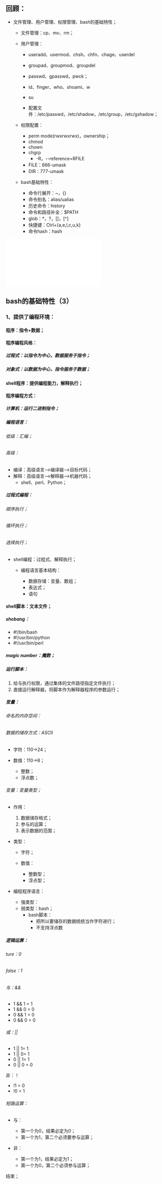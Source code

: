 
## 回顾：

* 文件管理、用户管理、权限管理、bash的基础特性；
	* 文件管理：cp、mv、rm；
	* 用户管理：
		* useradd、usermod、chsh、chfn、chage、userdel
		* groupad、groupmod、groupdel
		* passwd、gpasswd，pwck；
		* id、finger、who、shoami、w
		* su

		* 配置文件：/etc/passwd，/etc/shadow，/etc/group，/etc/gshadow；

	* 权限配置：
		* perm mode(rwxrwxrwx)，ownership；
		* chmod
		* chown
		* chgrp
			* -R，--reference=RFILE
		* FILE：666-umask
		* DIR：777-umask
	
	 * bash基础特性：
		* 命令行展开：~，{}
		* 命令别名：alias/ualias
		* 历史命令：history
		* 命令和路径补全：$PATH
		* glob：\*，?，[]，[^]
		* 快捷键：Ctrl+{a,e,l,c,u,k}
		* 命令hash：hash


![Absolute FreeBSD, 3rd Edition: The Complete Guide to FreeBS#基本正则表达式元字符：](./ce-shi-68888.md)

## bash的基础特性（3）

### 1、提供了编程环境：

#### 程序：指令+数据；

#### 程序编程风格：

##### 过程式：以指令为中心，数据服务于指令；
##### 对象式：以数据为中心，指令服务于数据；

#### shell程序：提供编程能力，解释执行；

#### 程序编程方式：

##### 计算机：运行二进制指令；
##### 编程语言：

###### 低级：汇编；
###### 高级：

* 编译：高级语言-->编译器-->目标代码；
* 解释：高级语言-->解释器-->机器代码；
	* shell、perl、Python；

##### 过程式编程：

###### 顺序执行；
###### 循环执行；
###### 选择执行；

* shell编程：过程式、解释执行；
	
	 * 编程语言基本结构：
	
		* 数据存储：变量、数组；
		* 表达式；
		* 语句


#### shell脚本：文本文件；

##### shebang：

* #!/bin/bash
* #!/usr/bin/python
* #!/usr/bin/perl

##### magic number：魔数；

##### 运行脚本：

1. 给与执行权限，通过集体的文件路径指定文件执行；
2. 直接运行解释器，将脚本作为解释器程序的参数运行；

##### 变量：

###### 命名的内存空间：

###### 数据的储存方式：ASCII

* 字符：110->24；
* 数值：110->8；

	 * 整数；
	 * 浮点数；

###### 变量：变量类型；

* 作用：

	1. 数据储存格式；
	2. 参与的运算；
	3. 表示数据的范围；

* 类型：

	 * 字符；
	 * 数值：
	
		 * 整数型；
		 * 浮点型；

* 编程程序语言：
	
	 * 强类型：
	 * 弱类型：bash；
		 * bash脚本：
			 * 把所以要储存的数据统统当作字符进行；
			 * 不支持浮点数


##### 逻辑运算：

###### ture：0
###### false：1

###### 与：&&

* 1 && 1 = 1
* 1 && 0 = 0
* 0 && 1 = 0
* 0 && 0 = 0

###### 或：||

* 1 || 1= 1
* 1 || 0= 1
* 0 || 1= 1
* 0 || 0 = 0

非：！

* !1 = 0
* !0 = 1

###### 短路运算：

* 与：
	* 第一个为0，结果必定为0；
	* 第一个为1，第二个必须要参与运算；

* 非：
	* 第一个为1，结果必定为1；
	* 第一个为0，第二个必须参与运算；


结束；

